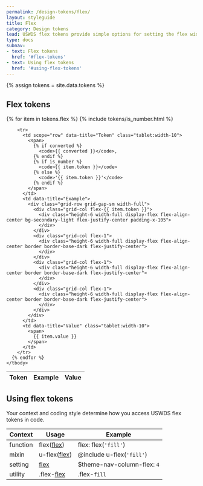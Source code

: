 ```yaml
---
permalink: /design-tokens/flex/
layout: styleguide
title: Flex
category: Design tokens
lead: USWDS flex tokens provide simple options for setting the flex width of an item.
type: docs
subnav:
- text: Flex tokens
  href: '#flex-tokens'
- text: Using flex tokens
  href: '#using-flex-tokens'
---
```


{% assign tokens = site.data.tokens %}

## Flex tokens
<div class="site-table-wrapper">
  <table class="usa-table--borderless site-table-responsive">
    <thead>
      <tr>
        <th scope="col">Token</th>
        <th scope="col">Example</th>
        <th scope="col">Value</th>
      </tr>
    </thead>
    <tbody class="font-mono-2xs">
      {% for item in tokens.flex %}
        {% include tokens/is_number.html %}

        <tr>
          <td scope="row" data-title="Token" class="tablet:width-10">
            <span>
              {% if converted %}
                <code>{{ converted }}</code>,
              {% endif %}
              {% if is_number %}
                <code>{{ item.token }}</code>
              {% else %}
                <code>'{{ item.token }}'</code>
              {% endif %}
            </span>
          </td>
          <td data-title="Example">
            <div class="grid-row grid-gap-sm width-full">
              <div class="grid-col flex-{{ item.token }}">
                <div class="height-6 width-full display-flex flex-align-center bg-secondary-light flex-justify-center padding-x-105">
                </div>
              </div>
              <div class="grid-col flex-1">
                <div class="height-6 width-full display-flex flex-align-center border border-base-dark flex-justify-center">
                </div>
              </div>
              <div class="grid-col flex-1">
                <div class="height-6 width-full display-flex flex-align-center border border-base-dark flex-justify-center">
                </div>
              </div>
              <div class="grid-col flex-1">
                <div class="height-6 width-full display-flex flex-align-center border border-base-dark flex-justify-center">
                </div>
              </div>
            </div>
          </td>
          <td data-title="Value" class="tablet:width-10">
            <span>
              {{ item.value }}
            </span>
          </td>
        </tr>
      {% endfor %}
    </tbody>
  </table>
</div>

## Using flex tokens
Your context and coding style determine how you access USWDS flex tokens in code.

<div class="site-table-wrapper">
  <table class="usa-table--borderless site-table-responsive">
    <thead>
      <tr>
        <th scope="col">Context</th>
        <th scope="col">Usage</th>
        <th scope="col">Example</th>
      </tr>
    </thead>
    <tbody class="font-mono-2xs">
      <tr>
        <td scope="row" data-title="Context">
          <span class="text-bold font-lang-3">function</span>
        </td>
        <td data-title="Description">
          <span>
            flex(<a href="{{ site.baseurl }}/design-tokens/flex/" class="token">flex</a>)
          </span>
        </td>
        <td data-title="Example">
          <span>
            flex: flex(<code>'fill'</code>)
          </span>
        </td>
      </tr>
      <tr>
        <td scope="row" data-title="Context">
          <span class="font-lang-3">
            <span class="text-bold">mixin</span><br/>
          </span>
        </td>
        <td data-title="Description">
          <span>
            u-flex(<a href="{{ site.baseurl }}/design-tokens/flex/" class="token">flex</a>)
          </span>
        </td>
        <td data-title="Example">
          <span>
            @include u-flex(<code>'fill'</code>)<br/>
          </span>
        </td>
      </tr>
      <tr>
        <td scope="row" data-title="Context">
          <span>
            <span class="text-bold font-lang-3">setting</span><br/>
          </span>
        </td>
        <td data-title="Description">
          <span>
            <a href="{{ site.baseurl }}/design-tokens/flex/" class="token">flex</a>
          </span>
        </td>
        <td data-title="Example">
          <span>
            $theme-nav-column-flex: <code>4</code>
          </span>
        </td>
      </tr>
      <tr>
        <td scope="row" data-title="Context">
          <span class="font-lang-3">
            <span class="text-bold">utility</span><br/>
          </span>
        </td>
        <td data-title="Description">
          <span>
            .flex-<a href="{{ site.baseurl }}/design-tokens/flex/" class="token">flex</a>
          </span>
        </td>
        <td data-title="Example">
          <span>
            .flex-<code>fill</code>
          </span>
        </td>
      </tr>
    </tbody>
  </table>
</div>
